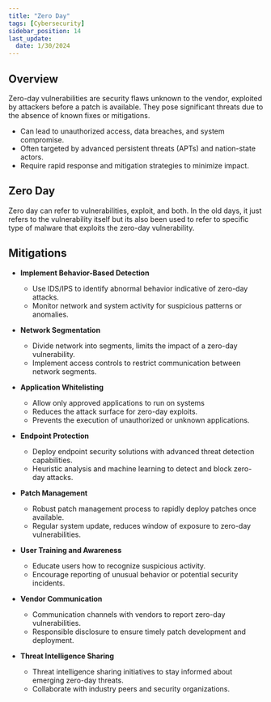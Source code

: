 ```yaml
---
title: "Zero Day"
tags: [Cybersecurity]
sidebar_position: 14
last_update:
  date: 1/30/2024
---
```





## Overview

Zero-day vulnerabilities are security flaws unknown to the vendor, exploited by attackers before a patch is available. They pose significant threats due to the absence of known fixes or mitigations.

- Can lead to unauthorized access, data breaches, and system compromise.
- Often targeted by advanced persistent threats (APTs) and nation-state actors.
- Require rapid response and mitigation strategies to minimize impact.

## Zero Day 

Zero day can refer to vulnerabilities, exploit, and both. In the old days, it just refers to the vulnerability itself but its also been used to refer to specific type of malware that exploits the zero-day vulnerability.


## Mitigations

- **Implement Behavior-Based Detection**
  - Use IDS/IPS to identify abnormal behavior indicative of zero-day attacks.
  - Monitor network and system activity for suspicious patterns or anomalies.

- **Network Segmentation**
  - Divide network into segments, limits the impact of a zero-day vulnerability.
  - Implement access controls to restrict communication between network segments.

- **Application Whitelisting**
  - Allow only approved applications to run on systems
  - Reduces the attack surface for zero-day exploits.
  - Prevents the execution of unauthorized or unknown applications.

- **Endpoint Protection**
  - Deploy endpoint security solutions with advanced threat detection capabilities.
  - Heuristic analysis and machine learning to detect and block zero-day attacks.

- **Patch Management**
  - Robust patch management process to rapidly deploy patches once available.
  - Regular system update, reduces window of exposure to zero-day vulnerabilities.

- **User Training and Awareness**
  - Educate users how to recognize suspicious activity.
  - Encourage reporting of unusual behavior or potential security incidents.

- **Vendor Communication**
  - Communication channels with vendors to report zero-day vulnerabilities.
  - Responsible disclosure to ensure timely patch development and deployment.

- **Threat Intelligence Sharing**
  - Threat intelligence sharing initiatives to stay informed about emerging zero-day threats.
  - Collaborate with industry peers and security organizations.
